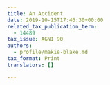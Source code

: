 ```yaml
---
title: An Accident
date: 2019-10-15T17:46:30+00:00
related_tax_publication_term:
  - 14489
tax_issue: AGNI 90
authors:
  - profile/makie-blake.md
tax_format: Print
translators: []

---
```

